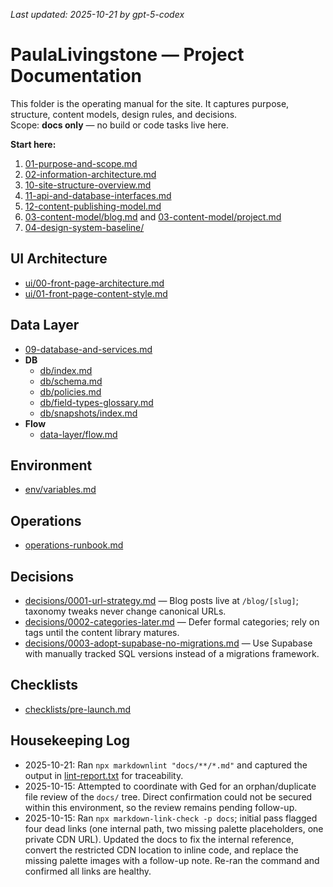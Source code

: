 _Last updated: 2025-10-21 by gpt-5-codex_

# PaulaLivingstone — Project Documentation

This folder is the operating manual for the site. It captures purpose, structure, content models, design rules, and decisions.  
Scope: **docs only** — no build or code tasks live here.

**Start here:**

1. [01-purpose-and-scope.md](./01-purpose-and-scope.md)
2. [02-information-architecture.md](./02-information-architecture.md)
3. [10-site-structure-overview.md](./10-site-structure-overview.md)
4. [11-api-and-database-interfaces.md](./11-api-and-database-interfaces.md)
5. [12-content-publishing-model.md](./12-content-publishing-model.md)
6. [03-content-model/blog.md](./03-content-model/blog.md) and [03-content-model/project.md](./03-content-model/project.md)
7. [04-design-system-baseline/](./04-design-system-baseline/)

## UI Architecture

- [ui/00-front-page-architecture.md](./ui/00-front-page-architecture.md)
- [ui/01-front-page-content-style.md](./ui/01-front-page-content-style.md)

## Data Layer

- [09-database-and-services.md](./09-database-and-services.md)
- **DB**
  - [db/index.md](./db/index.md)
  - [db/schema.md](./db/schema.md)
  - [db/policies.md](./db/policies.md)
  - [db/field-types-glossary.md](./db/field-types-glossary.md)
  - [db/snapshots/index.md](./db/snapshots/index.md)
- **Flow**
  - [data-layer/flow.md](./data-layer/flow.md)

## Environment

- [env/variables.md](./env/variables.md)

## Operations

- [operations-runbook.md](./operations-runbook.md)

## Decisions

- [decisions/0001-url-strategy.md](./decisions/0001-url-strategy.md) — Blog posts live at `/blog/[slug]`; taxonomy tweaks never change canonical URLs.
- [decisions/0002-categories-later.md](./decisions/0002-categories-later.md) — Defer formal categories; rely on tags until the content library matures.
- [decisions/0003-adopt-supabase-no-migrations.md](./decisions/0003-adopt-supabase-no-migrations.md) — Use Supabase with manually tracked SQL versions instead of a migrations framework.

## Checklists

- [checklists/pre-launch.md](./checklists/pre-launch.md)

## Housekeeping Log

- 2025-10-21: Ran `npx markdownlint "docs/**/*.md"` and captured the output in [lint-report.txt](./lint-report.txt) for traceability.
- 2025-10-15: Attempted to coordinate with Ged for an orphan/duplicate file review of the `docs/` tree. Direct confirmation could not be secured within this environment, so the review remains pending follow-up.
- 2025-10-15: Ran `npx markdown-link-check -p docs`; initial pass flagged four dead links (one internal path, two missing palette placeholders, one private CDN URL). Updated the docs to fix the internal reference, convert the restricted CDN location to inline code, and replace the missing palette images with a follow-up note. Re-ran the command and confirmed all links are healthy.


